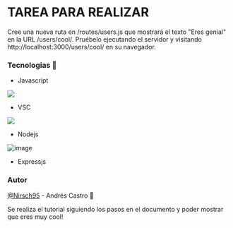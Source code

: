 # TAREA PARA REALIZAR

Cree una nueva ruta en /routes/users.js que mostrará el texto "Eres genial" en la URL /users/cool/. Pruébelo ejecutando el servidor y visitando http://localhost:3000/users/cool/ en su navegador.

### Tecnologias :wrench:
* Javascript

![](https://cdn.iconscout.com/icon/free/png-256/javascript-2752148-2284965.png)

*	VSC

![](https://code.visualstudio.com/assets/apple-touch-icon.png)

*	Nodejs

![image](https://cdn.iconscout.com/icon/free/png-256/node-js-1174925.png)

*	Expressjs

### Autor
[@Nirsch95](https://github.com/Nirsch95) - Andrés Castro :wolf:

Se realiza el tutorial siguiendo los pasos en el documento y poder mostrar que eres muy cool!
